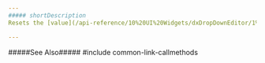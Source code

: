 ```yaml
---
##### shortDescription
Resets the [value](/api-reference/10%20UI%20Widgets/dxDropDownEditor/1%20Configuration/value.md '{basewidgetpath}/Configuration/#value') option to the default value.

---
```

#####See Also#####
#include common-link-callmethods